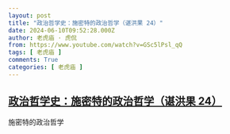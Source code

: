 ```yaml
---
layout: post
title: "政治哲学史：施密特的政治哲学（谌洪果 24）"
date: 2024-06-10T09:52:28.000Z
author: 老虎庙 · 虎侃
from: https://www.youtube.com/watch?v=GSc5lPsl_qQ
tags: [ 老虎庙 ]
comments: True
categories: [ 老虎庙 ]
---
```

<!--1718013148000-->
[政治哲学史：施密特的政治哲学（谌洪果 24）](https://www.youtube.com/watch?v=GSc5lPsl_qQ)
------

<div>
施密特的政治哲学
</div>
